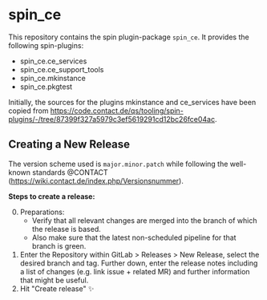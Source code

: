 # spin_ce

This repository contains the spin plugin-package `spin_ce`. It provides the
following spin-plugins:

- spin_ce.ce_services
- spin_ce.ce_support_tools
- spin_ce.mkinstance
- spin_ce.pkgtest

Initially, the sources for the plugins mkinstance and ce_services have been
copied from https://code.contact.de/qs/tooling/spin-plugins/-/tree/87399f327a5979c3ef5619291cd12bc26fce04ac.

## Creating a New Release

The version scheme used is `major.minor.patch` while following the well-known
standards @CONTACT (https://wiki.contact.de/index.php/Versionsnummer).

**Steps to create a release:**

0. Preparations:
    - Verify that all relevant changes are merged into the branch of which the
      release is based.
    - Also make sure that the latest non-scheduled pipeline for that branch is
      green.
1. Enter the Repository within GitLab > Releases > New Release, select the
   desired branch and tag. Further down, enter the release notes including a
   list of changes (e.g. link issue + related MR) and further information that
   might be useful.
2. Hit "Create release" ✨
